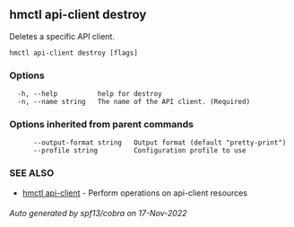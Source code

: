## hmctl api-client destroy

Deletes a specific API client.

```
hmctl api-client destroy [flags]
```

### Options

```
  -h, --help          help for destroy
  -n, --name string   The name of the API client. (Required)
```

### Options inherited from parent commands

```
      --output-format string   Output format (default "pretty-print")
      --profile string         Configuration profile to use
```

### SEE ALSO

* [hmctl api-client](hmctl_api-client.md)	 - Perform operations on api-client resources

###### Auto generated by spf13/cobra on 17-Nov-2022
